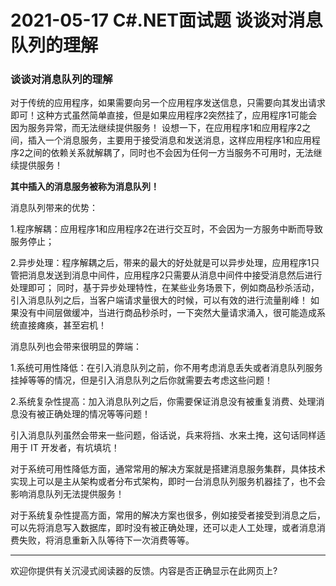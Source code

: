 # 2021-05-17 C#.NET面试题 谈谈对消息队列的理解

### 谈谈对消息队列的理解

对于传统的应用程序，如果需要向另一个应用程序发送信息，只需要向其发出请求即可！这种方式虽然简单直接，但是如果应用程序2突然挂了，应用程序1可能会因为服务异常，而无法继续提供服务！
设想一下，在应用程序1和应用程序2之间，插入一个消息服务，主要用于接受消息和发送消息，这样应用程序1和应用程序2之间的依赖关系就解耦了，同时也不会因为任何一方当服务不可用时，无法继续提供服务！

**其中插入的消息服务被称为消息队列！**

消息队列带来的优势：

1.程序解耦：应用程序1和应用程序2在进行交互时，不会因为一方服务中断而导致服务停止；

2.异步处理：程序解耦之后，带来的最大的好处就是可以异步处理，应用程序1只管把消息发送到消息中间件，应用程序2只需要从消息中间件中接受消息然后进行处理即可；
同时，基于异步处理特性，在某些业务场景下，例如商品秒杀活动，引入消息队列之后，当客户端请求量很大的时候，可以有效的进行流量削峰！
如果没有中间层做缓冲，当进行商品秒杀时，一下突然大量请求涌入，很可能造成系统直接瘫痪，甚至宕机！

消息队列也会带来很明显的弊端：

1.系统可用性降低：在引入消息队列之前，你不用考虑消息丢失或者消息队列服务挂掉等等的情况，但是引入消息队列之后你就需要去考虑这些问题！

2.系统复杂性提高：加入消息队列之后，你需要保证消息没有被重复消费、处理消息没有被正确处理的情况等等问题！

引入消息队列虽然会带来一些问题，俗话说，兵来将挡、水来土掩，这句话同样适用于 IT 开发者，有坑填坑！

对于系统可用性降低方面，通常常用的解决方案就是搭建消息服务集群，具体技术实现上可以是主从架构或者分布式架构，即时一台消息队列服务机器挂了，也不会影响消息队列无法提供服务！

对于系统复杂性提高方面，常用的解决方案也很多，例如接受者接受到消息之后，可以先将消息写入数据库，即时没有被正确处理，还可以走人工处理，或者消息消费失败，将消息重新入队等待下一次消费等等。

------

欢迎你提供有关沉浸式阅读器的反馈。内容是否正确显示在此网页上?